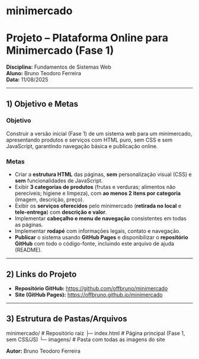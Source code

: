 # minimercado
# Projeto – Plataforma Online para Minimercado (Fase 1)

**Disciplina:** Fundamentos de Sistemas Web  
**Aluno:** Bruno Teodoro Ferreira  
**Data:** 11/08/2025

---

## 1) Objetivo e Metas

### Objetivo
Construir a versão inicial (Fase 1) de um sistema web para um minimercado, apresentando produtos e serviços com HTML puro, sem CSS e sem JavaScript, garantindo navegação básica e publicação online.

### Metas
- Criar a **estrutura HTML** das páginas, **sem** personalização visual (CSS) e **sem** funcionalidades de JavaScript.  
- Exibir **3 categorias de produtos** (frutas e verduras; alimentos não perecíveis; higiene e limpeza), com **ao menos 2 itens por categoria** (imagem, descrição, preço).  
- Exibir os **serviços oferecidos** pelo minimercado (**retirada no local** e **tele-entrega**) com **descrição e valor**.  
- Implementar **cabeçalho e menu de navegação** consistentes em todas as páginas.  
- Implementar **rodapé** com informações legais, contato e navegação.  
- **Publicar** o sistema usando **GitHub Pages** e disponibilizar o **repositório GitHub** com todo o código-fonte, incluindo este arquivo de ajuda (README).

---

## 2) Links do Projeto
- **Repositório GitHub:** https://github.com/offbruno/minimercado  
- **Site (GitHub Pages):** https://offbruno.github.io/minimercado

---

## 3) Estrutura de Pastas/Arquivos

minimercado/            # Repositório raiz
├─ index.html           # Página principal (Fase 1, sem CSS/JS)
└─ imagens/             # Pasta com todas as imagens do site


**Autor:** Bruno Teodoro Ferreira
